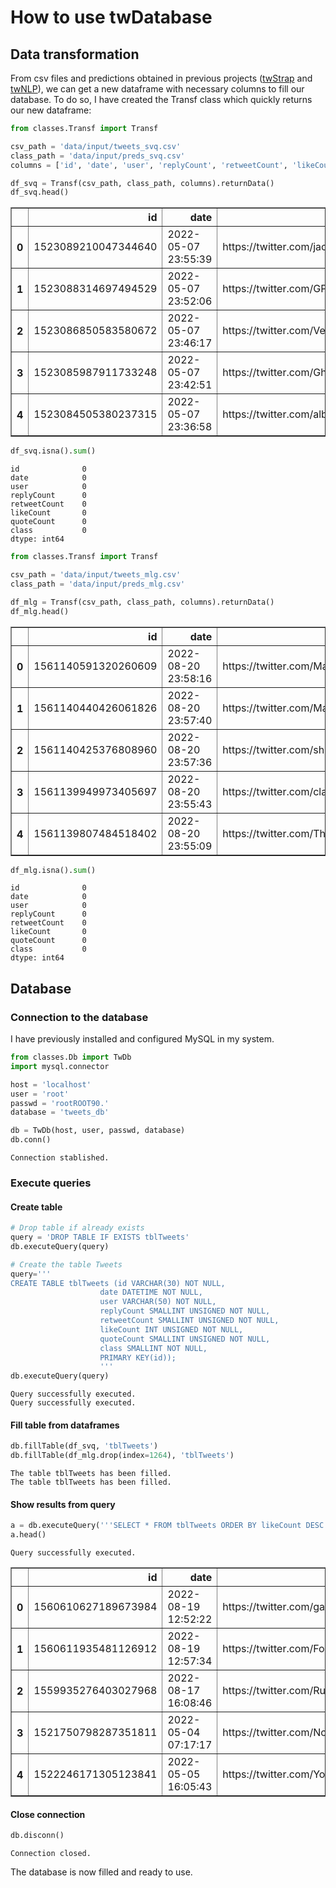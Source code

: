 # How to use twDatabase

## Data transformation

From csv files and predictions obtained in previous projects ([twStrap](https://github.com/jsr90/twScrap) and [twNLP](https://github.com/jsr90/twNLP)), we can get a new dataframe with necessary columns to fill our database. To do so, I have created the Transf class which quickly returns our new dataframe:


```python
from classes.Transf import Transf

csv_path = 'data/input/tweets_svq.csv'
class_path = 'data/input/preds_svq.csv'
columns = ['id', 'date', 'user', 'replyCount', 'retweetCount', 'likeCount', 'quoteCount']

df_svq = Transf(csv_path, class_path, columns).returnData()
df_svq.head()
```




<div>
<style scoped>
    .dataframe tbody tr th:only-of-type {
        vertical-align: middle;
    }

    .dataframe tbody tr th {
        vertical-align: top;
    }

    .dataframe thead th {
        text-align: right;
    }
</style>
<table border="1" class="dataframe">
  <thead>
    <tr style="text-align: right;">
      <th></th>
      <th>id</th>
      <th>date</th>
      <th>user</th>
      <th>replyCount</th>
      <th>retweetCount</th>
      <th>likeCount</th>
      <th>quoteCount</th>
      <th>class</th>
    </tr>
  </thead>
  <tbody>
    <tr>
      <th>0</th>
      <td>1523089210047344640</td>
      <td>2022-05-07 23:55:39</td>
      <td>https://twitter.com/jachainv</td>
      <td>0</td>
      <td>0</td>
      <td>3</td>
      <td>0</td>
      <td>0</td>
    </tr>
    <tr>
      <th>1</th>
      <td>1523088314697494529</td>
      <td>2022-05-07 23:52:06</td>
      <td>https://twitter.com/GP_Zuri</td>
      <td>0</td>
      <td>0</td>
      <td>8</td>
      <td>0</td>
      <td>1</td>
    </tr>
    <tr>
      <th>2</th>
      <td>1523086850583580672</td>
      <td>2022-05-07 23:46:17</td>
      <td>https://twitter.com/Verde_seguro</td>
      <td>3</td>
      <td>0</td>
      <td>11</td>
      <td>0</td>
      <td>1</td>
    </tr>
    <tr>
      <th>3</th>
      <td>1523085987911733248</td>
      <td>2022-05-07 23:42:51</td>
      <td>https://twitter.com/GhoulRas</td>
      <td>0</td>
      <td>0</td>
      <td>4</td>
      <td>0</td>
      <td>0</td>
    </tr>
    <tr>
      <th>4</th>
      <td>1523084505380237315</td>
      <td>2022-05-07 23:36:58</td>
      <td>https://twitter.com/albarsnchez</td>
      <td>0</td>
      <td>0</td>
      <td>1</td>
      <td>0</td>
      <td>0</td>
    </tr>
  </tbody>
</table>
</div>




```python
df_svq.isna().sum()
```




    id              0
    date            0
    user            0
    replyCount      0
    retweetCount    0
    likeCount       0
    quoteCount      0
    class           0
    dtype: int64




```python
from classes.Transf import Transf

csv_path = 'data/input/tweets_mlg.csv'
class_path = 'data/input/preds_mlg.csv'

df_mlg = Transf(csv_path, class_path, columns).returnData()
df_mlg.head()
```




<div>
<style scoped>
    .dataframe tbody tr th:only-of-type {
        vertical-align: middle;
    }

    .dataframe tbody tr th {
        vertical-align: top;
    }

    .dataframe thead th {
        text-align: right;
    }
</style>
<table border="1" class="dataframe">
  <thead>
    <tr style="text-align: right;">
      <th></th>
      <th>id</th>
      <th>date</th>
      <th>user</th>
      <th>replyCount</th>
      <th>retweetCount</th>
      <th>likeCount</th>
      <th>quoteCount</th>
      <th>class</th>
    </tr>
  </thead>
  <tbody>
    <tr>
      <th>0</th>
      <td>1561140591320260609</td>
      <td>2022-08-20 23:58:16</td>
      <td>https://twitter.com/MalacitanoWeb</td>
      <td>0</td>
      <td>0</td>
      <td>0</td>
      <td>0</td>
      <td>0</td>
    </tr>
    <tr>
      <th>1</th>
      <td>1561140440426061826</td>
      <td>2022-08-20 23:57:40</td>
      <td>https://twitter.com/MalacitanoWeb</td>
      <td>0</td>
      <td>0</td>
      <td>0</td>
      <td>0</td>
      <td>1</td>
    </tr>
    <tr>
      <th>2</th>
      <td>1561140425376808960</td>
      <td>2022-08-20 23:57:36</td>
      <td>https://twitter.com/shotbymarcos</td>
      <td>0</td>
      <td>0</td>
      <td>1</td>
      <td>0</td>
      <td>0</td>
    </tr>
    <tr>
      <th>3</th>
      <td>1561139949973405697</td>
      <td>2022-08-20 23:55:43</td>
      <td>https://twitter.com/claunavarro777</td>
      <td>0</td>
      <td>0</td>
      <td>1</td>
      <td>0</td>
      <td>1</td>
    </tr>
    <tr>
      <th>4</th>
      <td>1561139807484518402</td>
      <td>2022-08-20 23:55:09</td>
      <td>https://twitter.com/TheSenior_</td>
      <td>0</td>
      <td>0</td>
      <td>0</td>
      <td>0</td>
      <td>0</td>
    </tr>
  </tbody>
</table>
</div>




```python
df_mlg.isna().sum()
```




    id              0
    date            0
    user            0
    replyCount      0
    retweetCount    0
    likeCount       0
    quoteCount      0
    class           0
    dtype: int64



## Database

### Connection to the database

I have previously installed and configured MySQL in my system.


```python
from classes.Db import TwDb
import mysql.connector

host = 'localhost'
user = 'root'
passwd = 'rootROOT90.'
database = 'tweets_db'

db = TwDb(host, user, passwd, database)
db.conn()
```

    Connection stablished.


### Execute queries

#### Create table


```python
# Drop table if already exists
query = 'DROP TABLE IF EXISTS tblTweets'
db.executeQuery(query)

# Create the table Tweets
query='''
CREATE TABLE tblTweets (id VARCHAR(30) NOT NULL,
					date DATETIME NOT NULL,
                    user VARCHAR(50) NOT NULL,
                    replyCount SMALLINT UNSIGNED NOT NULL,
                    retweetCount SMALLINT UNSIGNED NOT NULL,
					likeCount INT UNSIGNED NOT NULL,
                    quoteCount SMALLINT UNSIGNED NOT NULL,
                    class SMALLINT NOT NULL,
                    PRIMARY KEY(id));
                    '''
db.executeQuery(query)
```

    Query successfully executed.
    Query successfully executed.


#### Fill table from dataframes


```python
db.fillTable(df_svq, 'tblTweets')
db.fillTable(df_mlg.drop(index=1264), 'tblTweets')
```

    The table tblTweets has been filled.
    The table tblTweets has been filled.


#### Show results from query


```python
a = db.executeQuery('''SELECT * FROM tblTweets ORDER BY likeCount DESC LIMIT 15;''')
a.head()
```

    Query successfully executed.





<div>
<style scoped>
    .dataframe tbody tr th:only-of-type {
        vertical-align: middle;
    }

    .dataframe tbody tr th {
        vertical-align: top;
    }

    .dataframe thead th {
        text-align: right;
    }
</style>
<table border="1" class="dataframe">
  <thead>
    <tr style="text-align: right;">
      <th></th>
      <th>id</th>
      <th>date</th>
      <th>user</th>
      <th>replyCount</th>
      <th>retweetCount</th>
      <th>likeCount</th>
      <th>quoteCount</th>
      <th>class</th>
    </tr>
  </thead>
  <tbody>
    <tr>
      <th>0</th>
      <td>1560610627189673984</td>
      <td>2022-08-19 12:52:22</td>
      <td>https://twitter.com/galiindo13</td>
      <td>1040</td>
      <td>25154</td>
      <td>199185</td>
      <td>1855</td>
      <td>1</td>
    </tr>
    <tr>
      <th>1</th>
      <td>1560611935481126912</td>
      <td>2022-08-19 12:57:34</td>
      <td>https://twitter.com/FonsiLoaiza</td>
      <td>461</td>
      <td>9223</td>
      <td>16258</td>
      <td>225</td>
      <td>0</td>
    </tr>
    <tr>
      <th>2</th>
      <td>1559935276403027968</td>
      <td>2022-08-17 16:08:46</td>
      <td>https://twitter.com/RubenSanchezTW</td>
      <td>211</td>
      <td>2125</td>
      <td>8805</td>
      <td>52</td>
      <td>0</td>
    </tr>
    <tr>
      <th>3</th>
      <td>1521750798287351811</td>
      <td>2022-05-04 07:17:17</td>
      <td>https://twitter.com/NoaGresiva</td>
      <td>108</td>
      <td>2258</td>
      <td>6447</td>
      <td>33</td>
      <td>1</td>
    </tr>
    <tr>
      <th>4</th>
      <td>1522246171305123841</td>
      <td>2022-05-05 16:05:43</td>
      <td>https://twitter.com/Yolanda_Diaz_</td>
      <td>807</td>
      <td>829</td>
      <td>5917</td>
      <td>124</td>
      <td>0</td>
    </tr>
  </tbody>
</table>
</div>



#### Close connection


```python
db.disconn()
```

    Connection closed.


The database is now filled and ready to use.
